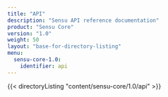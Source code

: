 ```yaml
---
title: "API"
description: "Sensu API reference documentation"
product: "Sensu Core"
version: "1.0"
weight: 50
layout: "base-for-directory-listing"
menu: 
  sensu-core-1.0:
    identifier: api
---
```


{{< directoryListing "content/sensu-core/1.0/api" >}}
